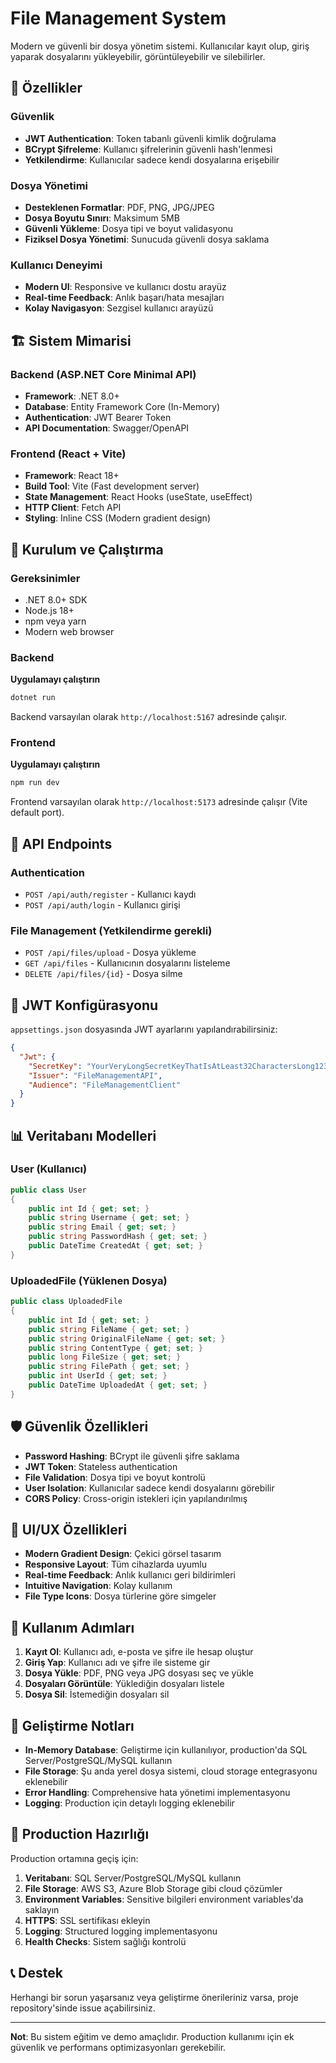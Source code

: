 # File Management System

Modern ve güvenli bir dosya yönetim sistemi. Kullanıcılar kayıt olup, giriş yaparak dosyalarını yükleyebilir, görüntüleyebilir ve silebilirler.

## 🚀 Özellikler

### Güvenlik
- **JWT Authentication**: Token tabanlı güvenli kimlik doğrulama
- **BCrypt Şifreleme**: Kullanıcı şifrelerinin güvenli hash'lenmesi
- **Yetkilendirme**: Kullanıcılar sadece kendi dosyalarına erişebilir

### Dosya Yönetimi
- **Desteklenen Formatlar**: PDF, PNG, JPG/JPEG
- **Dosya Boyutu Sınırı**: Maksimum 5MB
- **Güvenli Yükleme**: Dosya tipi ve boyut validasyonu
- **Fiziksel Dosya Yönetimi**: Sunucuda güvenli dosya saklama

### Kullanıcı Deneyimi
- **Modern UI**: Responsive ve kullanıcı dostu arayüz
- **Real-time Feedback**: Anlık başarı/hata mesajları
- **Kolay Navigasyon**: Sezgisel kullanıcı arayüzü

## 🏗️ Sistem Mimarisi

### Backend (ASP.NET Core Minimal API)
- **Framework**: .NET 8.0+ 
- **Database**: Entity Framework Core (In-Memory)
- **Authentication**: JWT Bearer Token
- **API Documentation**: Swagger/OpenAPI

### Frontend (React + Vite)
- **Framework**: React 18+
- **Build Tool**: Vite (Fast development server)
- **State Management**: React Hooks (useState, useEffect)
- **HTTP Client**: Fetch API
- **Styling**: Inline CSS (Modern gradient design)

## 🔧 Kurulum ve Çalıştırma

### Gereksinimler
- .NET 8.0+ SDK
- Node.js 18+
- npm veya yarn
- Modern web browser

### Backend 

**Uygulamayı çalıştırın**
```bash
dotnet run
```

Backend varsayılan olarak `http://localhost:5167` adresinde çalışır.

### Frontend

**Uygulamayı çalıştırın**
```bash
npm run dev
```

Frontend varsayılan olarak `http://localhost:5173` adresinde çalışır (Vite default port).

## 🔗 API Endpoints

### Authentication
- `POST /api/auth/register` - Kullanıcı kaydı
- `POST /api/auth/login` - Kullanıcı girişi

### File Management (Yetkilendirme gerekli)
- `POST /api/files/upload` - Dosya yükleme
- `GET /api/files` - Kullanıcının dosyalarını listeleme
- `DELETE /api/files/{id}` - Dosya silme

## 🔐 JWT Konfigürasyonu

`appsettings.json` dosyasında JWT ayarlarını yapılandırabilirsiniz:

```json
{
  "Jwt": {
    "SecretKey": "YourVeryLongSecretKeyThatIsAtLeast32CharactersLong123456",
    "Issuer": "FileManagementAPI",
    "Audience": "FileManagementClient"
  }
}
```

## 📊 Veritabanı Modelleri

### User (Kullanıcı)
```csharp
public class User
{
    public int Id { get; set; }
    public string Username { get; set; }
    public string Email { get; set; }
    public string PasswordHash { get; set; }
    public DateTime CreatedAt { get; set; }
}
```

### UploadedFile (Yüklenen Dosya)
```csharp
public class UploadedFile
{
    public int Id { get; set; }
    public string FileName { get; set; }
    public string OriginalFileName { get; set; }
    public string ContentType { get; set; }
    public long FileSize { get; set; }
    public string FilePath { get; set; }
    public int UserId { get; set; }
    public DateTime UploadedAt { get; set; }
}
```

## 🛡️ Güvenlik Özellikleri

- **Password Hashing**: BCrypt ile güvenli şifre saklama
- **JWT Token**: Stateless authentication
- **File Validation**: Dosya tipi ve boyut kontrolü
- **User Isolation**: Kullanıcılar sadece kendi dosyalarını görebilir
- **CORS Policy**: Cross-origin istekleri için yapılandırılmış

## 🎨 UI/UX Özellikleri

- **Modern Gradient Design**: Çekici görsel tasarım
- **Responsive Layout**: Tüm cihazlarda uyumlu
- **Real-time Feedback**: Anlık kullanıcı geri bildirimleri
- **Intuitive Navigation**: Kolay kullanım
- **File Type Icons**: Dosya türlerine göre simgeler

## 📝 Kullanım Adımları

1. **Kayıt Ol**: Kullanıcı adı, e-posta ve şifre ile hesap oluştur
2. **Giriş Yap**: Kullanıcı adı ve şifre ile sisteme gir
3. **Dosya Yükle**: PDF, PNG veya JPG dosyası seç ve yükle
4. **Dosyaları Görüntüle**: Yüklediğin dosyaları listele
5. **Dosya Sil**: İstemediğin dosyaları sil

## 🔄 Geliştirme Notları

- **In-Memory Database**: Geliştirme için kullanılıyor, production'da SQL Server/PostgreSQL/MySQL kullanın
- **File Storage**: Şu anda yerel dosya sistemi, cloud storage entegrasyonu eklenebilir
- **Error Handling**: Comprehensive hata yönetimi implementasyonu
- **Logging**: Production için detaylı logging eklenebilir

## 🚀 Production Hazırlığı

Production ortamına geçiş için:

1. **Veritabanı**: SQL Server/PostgreSQL/MySQL kullanın
2. **File Storage**: AWS S3, Azure Blob Storage gibi cloud çözümler
3. **Environment Variables**: Sensitive bilgileri environment variables'da saklayın
4. **HTTPS**: SSL sertifikası ekleyin
5. **Logging**: Structured logging implementasyonu
6. **Health Checks**: Sistem sağlığı kontrolü

## 📞 Destek

Herhangi bir sorun yaşarsanız veya geliştirme önerileriniz varsa, proje repository'sinde issue açabilirsiniz.

---

**Not**: Bu sistem eğitim ve demo amaçlıdır. Production kullanımı için ek güvenlik ve performans optimizasyonları gerekebilir.
